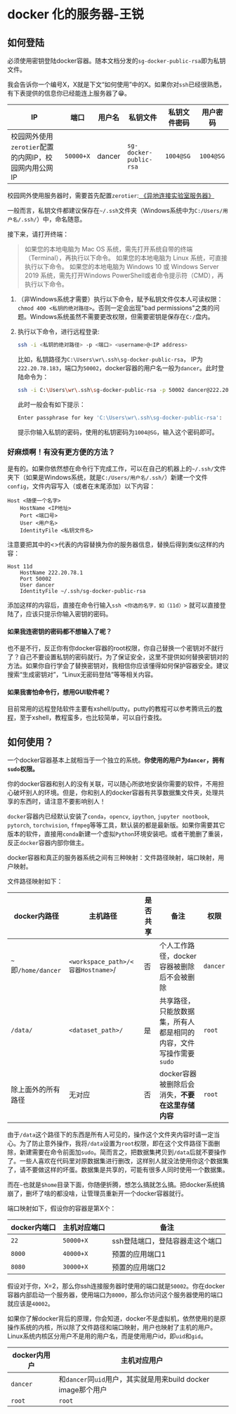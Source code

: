# docker 化的服务器-王锐

## 如何登陆

必须使用密钥登陆docker容器。随本文档分发的`sg-docker-public-rsa`即为私钥文件。

我会告诉你一个编号X，X就是下文“如何使用”中的X。如果你对`ssh`已经很熟悉，有下表提供的信息你已经能连上服务器了😁。

| IP | 端口 | 用户名                            |私钥文件 |私钥文件密码| 用户密码 |
| ------------ | ------------ | ------------------------------- | ---|--| --|
| 校园网外使用`zerotier`配置的内网IP，校园网内用公网IP | `50000+X`    | dancer |`sg-docker-public-rsa`|`1004@SG`| `1004@SG` |

校园网外使用服务器时，需要首先配置`zerotier`:[ 《异地连接实验室服务器》](https://shimo.im/docs/8krPP3jPPhtDcWTX/)

一般而言，私钥文件都建议保存在`~/.ssh`文件夹（Windows系统中为`C:/Users/用户名/.ssh/`）中，命名随意。

接下来，请打开终端：

> 如果您的本地电脑为 Mac OS 系统，需先打开系统自带的终端（Terminal），再执行以下命令。
> 如果您的本地电脑为 Linux 系统，可直接执行以下命令。
> 如果您的本地电脑为 Windows 10 或 Windows Server 2019 系统，需先打开Windows PowerShell或者命令提示符（CMD），再执行以下命令。

1. （非Windows系统才需要）执行以下命令，赋予私钥文件仅本人可读权限：`chmod 400 <私钥的绝对路径>`。否则一定会出现"bad permissions"之类的问题。Windows系统虽然不需要更改权限，但需要密钥是保存在`C:/`盘内。

2. 执行以下命令，进行远程登录: 

   ```bash
   ssh -i <私钥的绝对路径> -p <端口> <username>@<IP address>
   ```

    比如，私钥路径为`C:\Users\wr\.ssh\sg-docker-public-rsa`， IP为`222.20.78.183`，端口为`50002`，docker容器的用户名一般为`dancer`。此时登陆命令为：

   ```bash
   ssh -i C:\Users\wr\.ssh\sg-docker-public-rsa -p 50002 dancer@222.20.78.183
   ```

   此时一般会有如下提示：

   ```bash
   Enter passphrase for key 'C:\Users\wr\.ssh\sg-docker-public-rsa':
   ```

   提示你输入私钥的密码，使用的私钥密码为`1004@SG`，输入这个密码即可。

### 好麻烦啊！有没有更方便的方法？

是有的。如果你依然想在命令行下完成工作，可以在自己的机器上的`~/.ssh/`文件夹下（如果是Windows系统，就是`C:/Users/用户名/.ssh/`）新建一个文件`config`，文件内容写入（或者在末尾添加）以下内容：

```
Host <随便一个名字>
    HostName <IP地址>
    Port <端口号>
    User <用户名>
    IdentityFile <私钥文件名>
```

注意要把其中的<>代表的内容替换为你的服务器信息，替换后得到类似这样的内容：

```
Host 11d
    HostName 222.20.78.1
    Port 50002
    User dancer
    IdentityFile ~/.ssh/sg-docker-public-rsa
```

添加这样的内容后，直接在命令行输入`ssh <你选的名字，如（11d）>` 就可以直接登陆了，应该只提示你输入密钥的密码。

#### 如果我连密钥的密码都不想输入了呢？

也不是不行，反正你有你docker容器的root权限，你自己替换一个密钥对不就行了？自己不要设置私钥的密码就行。为了保证安全，这里不提供如何替换密钥对的方法。如果你自行学会了替换密钥对，我相信你应该懂得如何保护容器安全。建议搜索“生成密钥对”，“Linux无密码登陆”等等相关内容。

#### 如果我害怕命令行，想用GUI软件呢？

目前常用的远程登陆软件主要有xshell/putty。putty的教程可以参考腾讯云的[教程](https://cloud.tencent.com/document/product/213/35699#.E4.BD.BF.E7.94.A8.E5.AF.86.E9.92.A5.E7.99.BB.E5.BD.95)，至于xshell，教程蛮多，也比较简单，可以自行查找。

## 如何使用？

一个docker容器基本上就相当于一个独立的系统。**你使用的用户为`dancer`，拥有`sudo`权限。**

你的docker容器和别人的没有关联，可以随心所欲地安装你需要的软件，不用担心破坏别人的环境。但是，你和别人的docker容器有共享数据集文件夹，处理共享的东西时，请注意不要影响别人！

`docker`容器内已经默认安装了`conda`，`opencv`, `ipython`, `jupyter nootbook`, `pytorch`, `torchvision`, `ffmpeg`等等工具，默认装的都是最新版。如果你需要其它版本的软件，直接用`conda`新建一个虚拟`Python`环境安装吧。或者干脆删了重装，反正`docker`容器内部你做主。

docker容器和真正的服务器系统之间有三种映射：文件路径映射，端口映射，用户映射。

文件路径映射如下：

| docker内路径        | 主机路径                           | 是否共享 | 备注 | 权限|
| ------------------- | ---------------------------------- | -------- | -------------------------------------------- | --- |
| `~`即`/home/dancer` | `<workspace_path>/<容器Hostname>`/ | 否       | 个人工作路径，docker容器被删除后不会被删除   | `dancer` |
| `/data/`            | `<dataset_path>/`                  | 是       | 共享路径，只能放数据集，所有人都是相同的内容，文件写操作需要`sudo` |`root`|
| 除上面外的所有路径  | 无对应                             | 否       | docker容器被删除后会消失，**不要在这里存储内容** |`root`|

由于`/data`这个路径下的东西是所有人可见的，操作这个文件夹内容时请一定当心。为了防止意外操作，我将`/data`设置为`root`权限，即在这个文件路径下面删除，新建需要在命令前面加`sudo`。简而言之，把数据集拷贝到`/data`后就不要操作了。一些人喜欢在代码里对原数据集进行删改，这样别人就没法使用你这个数据集了，请不要做这样的坏蛋。数据集是共享的，可能有很多人同时使用一个数据集。

而在`~`也就是`$home`目录下面，你随便折腾，想怎么搞就怎么搞。把docker系统搞崩了，删坏了啥的都没啥，让管理员重新开一个docker容器就行。

端口映射如下，假设你的容器是第X个：

| docker内端口 | 主机对应端口 | 备注                            |
| ------------ | ------------ | ------------------------------- |
| `22`         | `50000+X`    | ssh登陆端口，登陆容器走这个端口 |
| `8000`       | `40000+X`    | 预置的应用端口1                 |
| `8080`       | `30000+X`    | 预置的应用端口2                 |

假设对于你，X=2，那么你ssh连接服务器时使用的端口就是`50002`。你在docker容器内部启动一个服务器，使用端口为`8000`，那么你访问这个服务器使用的端口就应该是`40002`。

如果你了解docker背后的原理，你会知道，docker不是虚拟机，依然使用的是原操作系统的内核，所以除了文件路径和端口映射，用户也映射了主机的用户。Linux系统内核区分用户不是用的用户名，而是使用用户id，即`uid`和`gid`。

| docker内用户 | 主机对应用户                                                 |
| ------------ | ------------------------------------------------------------ |
| `dancer`     | 和`dancer`同`uid`用户，其实就是用来build docker image那个用户 |
| `root`       | `root`                                                       |

